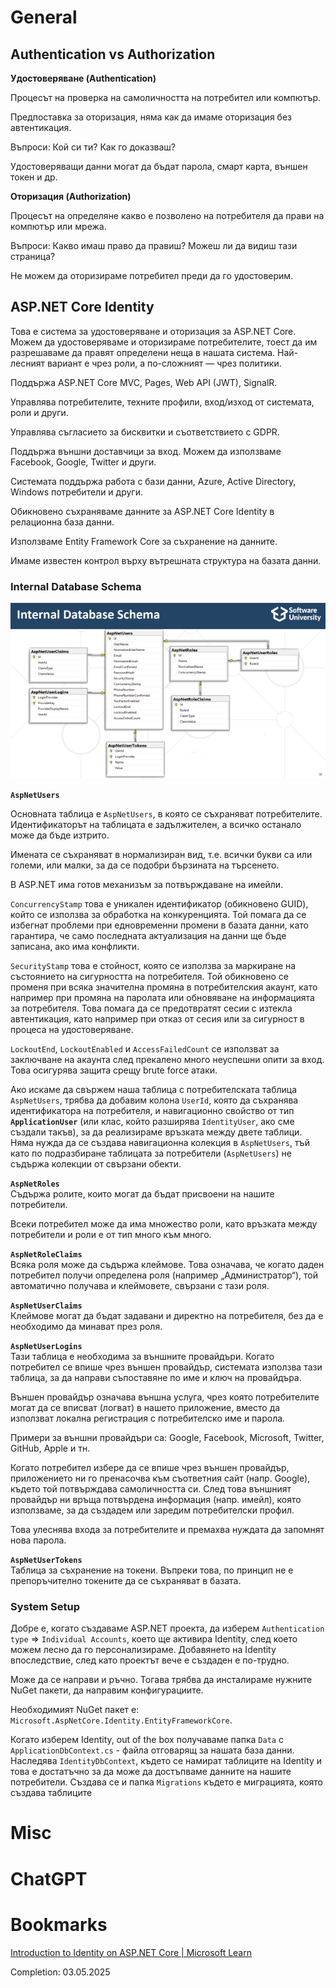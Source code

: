 # General
## Authentication vs Authorization
**Удостоверяване (Authentication)**

Процесът на проверка на самоличността на потребител или компютър.

Предпоставка за оторизация, няма как да имаме оторизация без автентикация.

Въпроси: Кой си ти? Как го доказваш?

Удостоверяващи данни могат да бъдат парола, смарт карта, външен токен и др.

**Оторизация (Authorization)**

Процесът на определяне какво е позволено на потребителя да прави на компютър или мрежа.

Въпроси: Какво имаш право да правиш? Можеш ли да видиш тази страница?

Не можем да оторизираме потребител преди да го удостоверим.
## ASP.NET Core Identity
Това е система за удостоверяване и оторизация за ASP.NET Core. Можем да удостоверяваме и оторизираме потребителите, тоест да им разрешаваме да правят определени неща в нашата система. Най-лесният вариант е чрез роли, а по-сложният — чрез политики.

Поддържа ASP.NET Core MVC, Pages, Web API (JWT), SignalR.

Управлява потребителите, техните профили, вход/изход от системата, роли и други.

Управлява съгласието за бисквитки и съответствието с GDPR.

Поддържа външни доставчици за вход. Можем да използваме Facebook, Google, Twitter и други.

Системата поддържа работа с бази данни, Azure, Active Directory, Windows потребители и други.

Обикновено съхраняваме данните за ASP.NET Core Identity в релационна база данни.

Използваме Entity Framework Core за съхранение на данните.

Имаме известен контрол върху вътрешната структура на базата данни.
### Internal Database Schema
![](https://github.com/GerardSh/SoftwareUniversity/blob/main/99%20Attachments/Pasted%20image%2020250502181502.png)

**`AspNetUsers`**

Основната таблица е `AspNetUsers`, в която се съхраняват потребителите. Идентификаторът на таблицата е задължителен, а всичко останало може да бъде изтрито.

Имената се съхраняват в нормализиран вид, т.е. всички букви са или големи, или малки, за да се подобри бързината на търсенето.

В ASP.NET има готов механизъм за потвърждаване на имейли.

`ConcurrencyStamp` това е уникален идентификатор (обикновено GUID), който се използва за обработка на конкуренцията. Той помага да се избегнат проблеми при едновременни промени в базата данни, като гарантира, че само последната актуализация на данни ще бъде записана, ако има конфликти.

`SecurityStamp` това е стойност, която се използва за маркиране на състоянието на сигурността на потребителя. Той обикновено се променя при всяка значителна промяна в потребителския акаунт, като например при промяна на паролата или обновяване на информацията за потребителя. Това помага да се предотвратят сесии с изтекла автентикация, като например при отказ от сесия или за сигурност в процеса на удостоверяване.

`LockoutEnd`, `LockoutEnabled` и `AccessFailedCount` се използват за заключване на акаунта след прекалено много неуспешни опити за вход. Това осигурява защита срещу brute force атаки.

Ако искаме да свържем наша таблица с потребителската таблица `AspNetUsers`, трябва да добавим колона `UserId`, която да съхранява идентификатора на потребителя, и навигационно свойство от тип **`ApplicationUser`** (или клас, който разширява `IdentityUser`, ако сме създали такъв), за да реализираме връзката между двете таблици. Няма нужда да се създава навигационна колекция в `AspNetUsers`, тъй като по подразбиране таблицата за потребители (`AspNetUsers`) не съдържа колекции от свързани обекти.

**`AspNetRoles`**  
Съдържа ролите, които могат да бъдат присвоени на нашите потребители.

Всеки потребител може да има множество роли, като връзката между потребители и роли е от тип много към много.

**`AspNetRoleClaims`**  
Всяка роля може да съдържа клеймове. Това означава, че когато даден потребител получи определена роля (например „Администратор“), той автоматично получава и клеймовете, свързани с тази роля.

**`AspNetUserClaims`**  
Клеймове могат да бъдат задавани и директно на потребителя, без да е необходимо да минават през роля.

**`AspNetUserLogins`**  
Тази таблица е необходима за външните провайдъри. Когато потребител се впише чрез външен провайдър, системата използва тази таблица, за да направи съпоставяне по име и ключ на провайдъра.

Външен провайдър означава външна услуга, чрез която потребителите могат да се вписват (логват) в нашето приложение, вместо да използват локална регистрация с потребителско име и парола.

Примери за външни провайдъри са: Google, Facebook, Microsoft, Twitter, GitHub, Apple и тн.

Когато потребител избере да се впише чрез външен провайдър, приложението ни го пренасочва към съответния сайт (напр. Google), където той потвърждава самоличността си. След това външният провайдър ни връща потвърдена информация (напр. имейл), която използваме, за да създадем или заредим потребителски профил.

Това улеснява входа за потребителите и премахва нуждата да запомнят нова парола.

**`AspNetUserTokens`**  
Таблица за съхранение на токени. Въпреки това, по принцип не е препоръчително токените да се съхраняват в базата.
### System Setup
Добре е, когато създаваме ASP.NET проекта, да изберем `Authentication type` => `Individual Accounts`, което ще активира Identity, след което можем лесно да го персонализираме. Добавянето на Identity впоследствие, след като проектът вече е създаден е по-трудно.

Може да се направи и ръчно. Тогава трябва да инсталираме нужните NuGet пакети, да направим конфигурациите.

Необходимият NuGet пакет е: `Microsoft.AspNetCore.Identity.EntityFrameworkCore`.

Когато изберем Identity, out of the box получаваме папка `Data` с `ApplicationDbContext.cs` - файла отговарящ за нашата база данни. Наследява `IdentityDbContext`, където се намират таблиците на Identity и това е достатъчно за да може да достъпваме данните на нашите потребители. Създава се и папка `Migrations` където е миграцията, която създава таблиците
# Misc
# ChatGPT
# Bookmarks
[Introduction to Identity on ASP.NET Core | Microsoft Learn](https://learn.microsoft.com/en-us/aspnet/core/security/authentication/identity?view=aspnetcore-9.0&tabs=visual-studio)

Completion: 03.05.2025